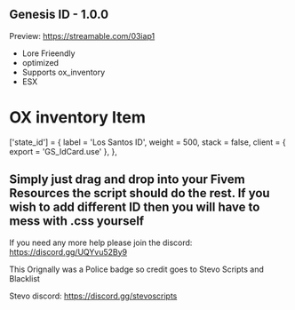 ## Genesis ID - 1.0.0

Preview: https://streamable.com/03iap1

- Lore Frieendly 
- optimized 
- Supports ox_inventory
- ESX 

# OX inventory Item 

['state_id'] = {
		label = 'Los Santos ID',
		weight = 500,
		stack = false,
		client = {
			export = 'GS_IdCard.use'
		},
	},

## Simply just drag and drop into your Fivem Resources the script should do the rest. If you wish to add different ID then you will have to mess with .css yourself

If you need any more help please join the discord: https://discord.gg/UQYvu52By9

This Orignally was a Police badge so credit goes to Stevo Scripts and Blacklist 

Stevo discord: https://discord.gg/stevoscripts
